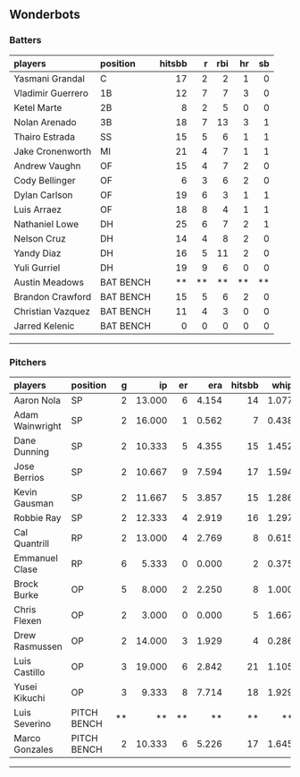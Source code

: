## Wonderbots

### Batters

 
|players           |position  | hitsbb|  r| rbi| hr| sb| 
|:-----------------|:---------|------:|--:|---:|--:|--:| 
|Yasmani Grandal   |C         |     17|  2|   2|  1|  0| 
|Vladimir Guerrero |1B        |     12|  7|   7|  3|  0| 
|Ketel Marte       |2B        |      8|  2|   5|  0|  0| 
|Nolan Arenado     |3B        |     18|  7|  13|  3|  1| 
|Thairo Estrada    |SS        |     15|  5|   6|  1|  1| 
|Jake Cronenworth  |MI        |     21|  4|   7|  1|  1| 
|Andrew Vaughn     |OF        |     15|  4|   7|  2|  0| 
|Cody Bellinger    |OF        |      6|  3|   6|  2|  0| 
|Dylan Carlson     |OF        |     19|  6|   3|  1|  1| 
|Luis Arraez       |OF        |     18|  8|   4|  1|  1| 
|Nathaniel Lowe    |DH        |     25|  6|   7|  2|  1| 
|Nelson Cruz       |DH        |     14|  4|   8|  2|  0| 
|Yandy Diaz        |DH        |     16|  5|  11|  2|  0| 
|Yuli Gurriel      |DH        |     19|  9|   6|  0|  0| 
|Austin Meadows    |BAT BENCH |     **| **|  **| **| **| 
|Brandon Crawford  |BAT BENCH |     15|  5|   6|  2|  0| 
|Christian Vazquez |BAT BENCH |     11|  4|   3|  0|  0| 
|Jarred Kelenic    |BAT BENCH |      0|  0|   0|  0|  0| 


* * *

### Pitchers

 
|players         |position    |  g|     ip| er|   era| hitsbb|  whip| so|  w| sv| 
|:---------------|:-----------|--:|------:|--:|-----:|------:|-----:|--:|--:|--:| 
|Aaron Nola      |SP          |  2| 13.000|  6| 4.154|     14| 1.077| 17|  0|  0| 
|Adam Wainwright |SP          |  2| 16.000|  1| 0.562|      7| 0.438| 15|  1|  0| 
|Dane Dunning    |SP          |  2| 10.333|  5| 4.355|     15| 1.452|  9|  1|  0| 
|Jose Berrios    |SP          |  2| 10.667|  9| 7.594|     17| 1.594| 10|  1|  0| 
|Kevin Gausman   |SP          |  2| 11.667|  5| 3.857|     15| 1.286| 12|  1|  0| 
|Robbie Ray      |SP          |  2| 12.333|  4| 2.919|     16| 1.297| 17|  1|  0| 
|Cal Quantrill   |RP          |  2| 13.000|  4| 2.769|      8| 0.615|  9|  1|  0| 
|Emmanuel Clase  |RP          |  6|  5.333|  0| 0.000|      2| 0.375|  7|  0|  4| 
|Brock Burke     |OP          |  5|  8.000|  2| 2.250|      8| 1.000|  8|  0|  0| 
|Chris Flexen    |OP          |  2|  3.000|  0| 0.000|      5| 1.667|  2|  0|  0| 
|Drew Rasmussen  |OP          |  2| 14.000|  3| 1.929|      4| 0.286| 15|  2|  0| 
|Luis Castillo   |OP          |  3| 19.000|  6| 2.842|     21| 1.105| 21|  0|  0| 
|Yusei Kikuchi   |OP          |  3|  9.333|  8| 7.714|     18| 1.929|  9|  0|  0| 
|Luis Severino   |PITCH BENCH | **|     **| **|    **|     **|    **| **| **| **| 
|Marco Gonzales  |PITCH BENCH |  2| 10.333|  6| 5.226|     17| 1.645|  3|  1|  0| 


* * *


